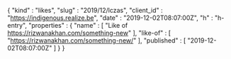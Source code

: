 {
  "kind" : "likes",
  "slug" : "2019/12/lczas",
  "client_id" : "https://indigenous.realize.be",
  "date" : "2019-12-02T08:07:00Z",
  "h" : "h-entry",
  "properties" : {
    "name" : [ "Like of https://rizwanakhan.com/something-new" ],
    "like-of" : [ "https://rizwanakhan.com/something-new/" ],
    "published" : [ "2019-12-02T08:07:00Z" ]
  }
}
